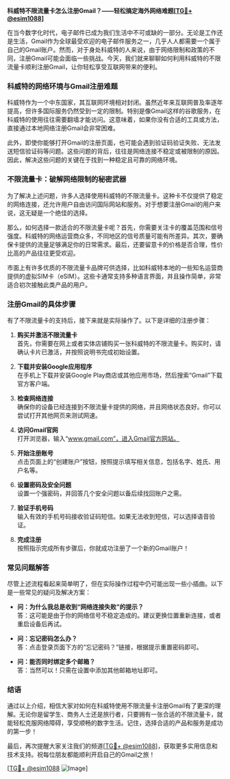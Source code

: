 **科威特不限流量卡怎么注册Gmail？——轻松搞定海外网络难题[[TG💪+ @esim1088](https://t.me/s/esim1088)]**

在当今数字化时代，电子邮件已成为我们生活中不可或缺的一部分。无论是工作还是生活，Gmail作为全球最受欢迎的电子邮件服务之一，几乎人人都需要一个属于自己的Gmail账户。然而，对于身处科威特的人来说，由于网络限制和政策的不同，注册Gmail可能会面临一些挑战。今天，我们就来聊聊如何利用科威特的不限流量卡顺利注册Gmail，让你轻松享受互联网带来的便利。

### 科威特的网络环境与Gmail注册难题

科威特作为一个中东国家，其互联网环境相对封闭。虽然近年来互联网普及率逐年提高，但许多国际服务仍然受到一定的限制。特别是像Gmail这样的谷歌服务，在科威特的使用往往需要翻墙才能访问。这意味着，如果你没有合适的工具或方法，直接通过本地网络注册Gmail会非常困难。

此外，即使你能够打开Gmail的注册页面，也可能会遇到验证码验证失败、无法发送短信验证码等问题。这些问题的背后，往往是网络连接不稳定或被限制的原因。因此，解决这些问题的关键在于找到一种稳定且可靠的网络环境。

### 不限流量卡：破解网络限制的秘密武器

为了解决上述问题，许多人选择使用科威特的不限流量卡。这种卡不仅提供了稳定的网络连接，还允许用户自由访问国际网站和服务。对于想要注册Gmail的用户来说，这无疑是一个绝佳的选择。

那么，如何选择一款适合的不限流量卡呢？首先，你需要关注卡的覆盖范围和信号强度。科威特的网络运营商众多，不同地区的信号质量可能有所差异。其次，要确保卡提供的流量足够满足你的日常需求。最后，还要留意卡的价格是否合理，性价比高的产品往往更受欢迎。

市面上有许多优质的不限流量卡品牌可供选择，比如科威特本地的一些知名运营商提供的虚拟SIM卡（eSIM）。这些卡通常支持多种语言界面，并且操作简单，非常适合初次接触此类产品的用户。

### 注册Gmail的具体步骤

有了不限流量卡的支持后，接下来就是实际操作了。以下是详细的注册步骤：

1. **购买并激活不限流量卡**  
   首先，你需要在网上或者实体店铺购买一张科威特的不限流量卡。购买时，请确认卡片已激活，并按照说明书完成初始设置。

2. **下载并安装Google应用程序**  
   在手机上下载并安装Google Play商店或其他应用市场，然后搜索“Gmail”下载官方客户端。

3. **检查网络连接**  
   确保你的设备已经连接到不限流量卡提供的网络，并且网络状态良好。你可以尝试打开其他网页来测试网速。

4. **访问Gmail官网**  
   打开浏览器，输入“www.gmail.com”，进入Gmail官方网站。

5. **开始注册账号**  
   点击页面上的“创建账户”按钮，按照提示填写相关信息，包括名字、姓氏、用户名等。

6. **设置密码及安全问题**  
   设置一个强密码，并回答几个安全问题以备后续找回账户之需。

7. **验证手机号码**  
   输入有效的手机号码接收验证码短信。如果无法收到短信，可以选择语音验证。

8. **完成注册**  
   按照指示完成所有步骤后，你就成功注册了一个新的Gmail账户！

### 常见问题解答

尽管上述流程看起来简单明了，但在实际操作过程中仍可能出现一些小插曲。以下是一些常见的疑问及解决方案：

- **问：为什么我总是收到“网络连接失败”的提示？**  
  答：这可能是由于你的网络信号不稳定造成的。建议更换位置重新连接，或者重启设备后再试。

- **问：忘记密码怎么办？**  
  答：点击登录页面下方的“忘记密码？”链接，根据提示重置密码即可。

- **问：能否同时绑定多个邮箱？**  
  答：当然可以！只需在设置中添加其他邮箱地址即可。

### 结语

通过以上介绍，相信大家对如何在科威特使用不限流量卡注册Gmail有了更深的理解。无论你是留学生、商务人士还是旅行者，只要拥有一张合适的不限流量卡，就能轻松克服网络障碍，享受顺畅的数字生活。记住，选择合适的产品和服务是成功的第一步！

最后，再次提醒大家关注我们的频道[[TG💪+ @esim1088](https://t.me/s/esim1088)]，获取更多实用信息和技术支持。祝每位朋友都能顺利开启自己的Gmail之旅！

[[TG💪+ @esim1088](https://t.me/s/esim1088) ![Image](https://i.postimg.cc/4NQfJmqS/Snipaste-2025-05-13-00-14-12.png)]